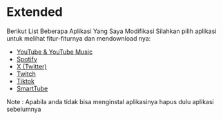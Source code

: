 # Extended
Berikut List Beberapa Aplikasi Yang Saya Modifikasi Silahkan pilih aplikasi untuk melihat fitur-fiturnya dan mendownload nya:
- [YouTube & YouTube Music]()
- [Spotify]()
- [X (Twitter)]()
- [Twitch]()
- [Tiktok]()
- [SmartTube]()
 
Note :
Apabila anda tidak bisa menginstal aplikasinya hapus dulu aplikasi sebelumnya 
